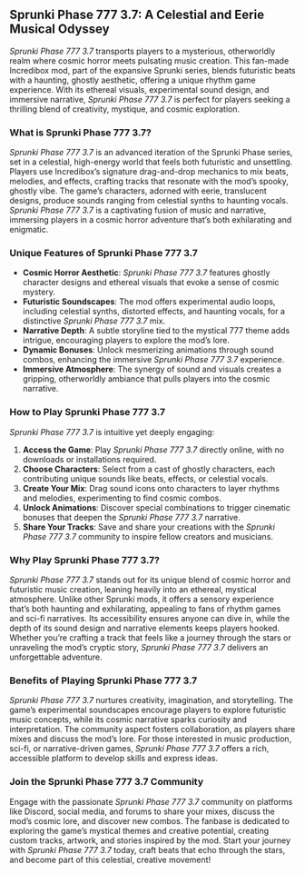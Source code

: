 ## Sprunki Phase 777 3.7: A Celestial and Eerie Musical Odyssey  

*Sprunki Phase 777 3.7* transports players to a mysterious, otherworldly realm where cosmic horror meets pulsating music creation. This fan-made Incredibox mod, part of the expansive Sprunki series, blends futuristic beats with a haunting, ghostly aesthetic, offering a unique rhythm game experience. With its ethereal visuals, experimental sound design, and immersive narrative, *Sprunki Phase 777 3.7* is perfect for players seeking a thrilling blend of creativity, mystique, and cosmic exploration.  

### What is Sprunki Phase 777 3.7?  
*Sprunki Phase 777 3.7* is an advanced iteration of the Sprunki Phase series, set in a celestial, high-energy world that feels both futuristic and unsettling. Players use Incredibox’s signature drag-and-drop mechanics to mix beats, melodies, and effects, crafting tracks that resonate with the mod’s spooky, ghostly vibe. The game’s characters, adorned with eerie, translucent designs, produce sounds ranging from celestial synths to haunting vocals. *Sprunki Phase 777 3.7* is a captivating fusion of music and narrative, immersing players in a cosmic horror adventure that’s both exhilarating and enigmatic.  

### Unique Features of Sprunki Phase 777 3.7  
- **Cosmic Horror Aesthetic**: *Sprunki Phase 777 3.7* features ghostly character designs and ethereal visuals that evoke a sense of cosmic mystery.  
- **Futuristic Soundscapes**: The mod offers experimental audio loops, including celestial synths, distorted effects, and haunting vocals, for a distinctive *Sprunki Phase 777 3.7* mix.  
- **Narrative Depth**: A subtle storyline tied to the mystical 777 theme adds intrigue, encouraging players to explore the mod’s lore.  
- **Dynamic Bonuses**: Unlock mesmerizing animations through sound combos, enhancing the immersive *Sprunki Phase 777 3.7* experience.  
- **Immersive Atmosphere**: The synergy of sound and visuals creates a gripping, otherworldly ambiance that pulls players into the cosmic narrative.  

### How to Play Sprunki Phase 777 3.7  
*Sprunki Phase 777 3.7* is intuitive yet deeply engaging:  
1. **Access the Game**: Play *Sprunki Phase 777 3.7* directly online, with no downloads or installations required.  
2. **Choose Characters**: Select from a cast of ghostly characters, each contributing unique sounds like beats, effects, or celestial vocals.  
3. **Create Your Mix**: Drag sound icons onto characters to layer rhythms and melodies, experimenting to find cosmic combos.  
4. **Unlock Animations**: Discover special combinations to trigger cinematic bonuses that deepen the *Sprunki Phase 777 3.7* narrative.  
5. **Share Your Tracks**: Save and share your creations with the *Sprunki Phase 777 3.7* community to inspire fellow creators and musicians.  

### Why Play Sprunki Phase 777 3.7?  
*Sprunki Phase 777 3.7* stands out for its unique blend of cosmic horror and futuristic music creation, leaning heavily into an ethereal, mystical atmosphere. Unlike other Sprunki mods, it offers a sensory experience that’s both haunting and exhilarating, appealing to fans of rhythm games and sci-fi narratives. Its accessibility ensures anyone can dive in, while the depth of its sound design and narrative elements keeps players hooked. Whether you’re crafting a track that feels like a journey through the stars or unraveling the mod’s cryptic story, *Sprunki Phase 777 3.7* delivers an unforgettable adventure.  

### Benefits of Playing Sprunki Phase 777 3.7  
*Sprunki Phase 777 3.7* nurtures creativity, imagination, and storytelling. The game’s experimental soundscapes encourage players to explore futuristic music concepts, while its cosmic narrative sparks curiosity and interpretation. The community aspect fosters collaboration, as players share mixes and discuss the mod’s lore. For those interested in music production, sci-fi, or narrative-driven games, *Sprunki Phase 777 3.7* offers a rich, accessible platform to develop skills and express ideas.  

### Join the Sprunki Phase 777 3.7 Community  
Engage with the passionate *Sprunki Phase 777 3.7* community on platforms like Discord, social media, and forums to share your mixes, discuss the mod’s cosmic lore, and discover new combos. The fanbase is dedicated to exploring the game’s mystical themes and creative potential, creating custom tracks, artwork, and stories inspired by the mod. Start your journey with *Sprunki Phase 777 3.7* today, craft beats that echo through the stars, and become part of this celestial, creative movement!  